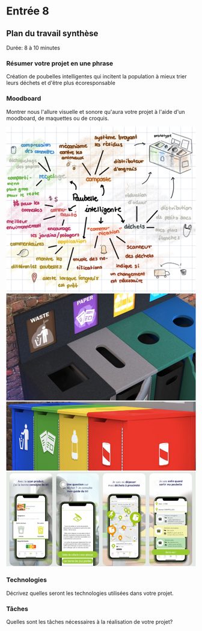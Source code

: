 # Entrée 8
## Plan du travail synthèse
Durée: 8 à 10 minutes

### Résumer votre projet en une phrase
Création de poubelles intelligentes qui incitent la population à mieux trier leurs déchets et d'être plus écoresponsable 

### Moodboard
Montrer nous l'allure visuelle et sonore qu'aura votre projet à l'aide d'un moodboard, de maquettes ou de croquis. 

![Carte heuristique](Images/carte_heuristique.jpeg)
![Compartiments](Images/compartiments.jpeg)
![Aspect visuel](Images/aspect_visuel.png)
![Application](Images/application.png)

### Technologies
Décrivez quelles seront les technologies utilisées dans votre projet. 

### Tâches
Quelles sont les tâches nécessaires à la réalisation de votre projet? 

